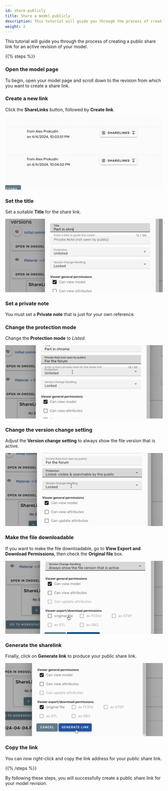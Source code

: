 ```yaml
---
id: share-publicly
title: Share a model publicly
description: This tutorial will guide you through the process of creating a public share link for an active revision of your model
weight: 2
---
```


This tutorial will guide you through the process of creating a public share link for an active revision of your model.

{{% steps %}}

### Open the model page

To begin, open your model page and scroll down to the revision from which you want to create a share link.

### Create a new link

Click the **ShareLinks** button, followed by **Create link**.

![Step 2](step-02.gif)

### Set the title

Set a suitable **Title** for the share link.

![Step 4](step-04.gif)

### Set a private note

You must set a **Private note** that is just for your own reference.

### Change the protection mode

Change the **Protection mode** to _Listed_.

![Step 5](step-05.gif)

### Change the version change setting

Adjust the **Version change setting** to always show the file version that is active.

![Step 6](step-06.gif)

### Make the file downloadable

If you want to make the file downloadable, go to **View Export and Download Permissions**, then check the **Original file** box.

![Step 7](step-07.gif)

### Generate the sharelink

Finally, click on **Generate link** to produce your public share link.

![Step 9](step-09.gif)

### Copy the link

You can now right-click and copy the link address for your public share link.

{{% /steps %}}

By following these steps, you will successfully create a public share link for your model revision.
